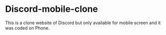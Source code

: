 # Discord-mobile-clone
This is a clone website of Discord but only available for mobile screen and it was coded on Phone.
